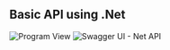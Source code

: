 ## Basic API using .Net

![Program View](https://github.com/ydgcdeveloper/Products.net-API/assets/63915445/018107cb-5c70-4730-98f6-3a8d9ce2900c)
![Swagger UI -  Net API](https://github.com/ydgcdeveloper/Products.net-API/assets/63915445/083f1806-acf5-4428-9819-d7639630ab78)

